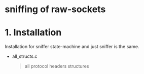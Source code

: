 # sniffing of raw-sockets

# 1. Installation
Installation for sniffer state-machine and just sniffer is the same.
+ all_structs.c
  >all protocol headers structures
  
